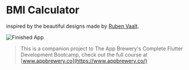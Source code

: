 
# BMI Calculator

inspired by the beautiful designs made by [Ruben Vaalt](https://dribbble.com/shots/4585382-Simple-BMI-Calculator).

![Finished App](https://github.com/londonappbrewery/Images/blob/master/bmi-calc-demo.gif)

>This is a companion project to The App Brewery's Complete Flutter Development Bootcamp, check out the full course at [www.appbrewery.co](https://www.appbrewery.co/)

